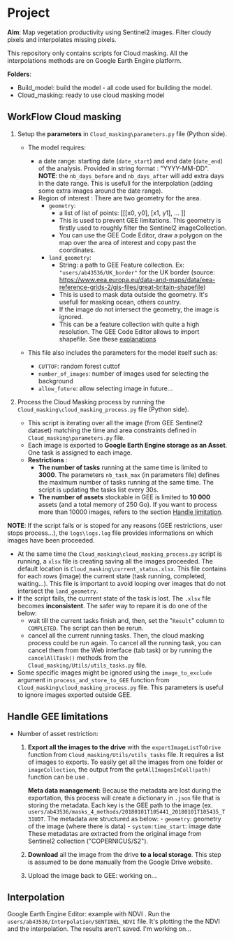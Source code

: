 # Project

**Aim**: Map vegetation productivity using Sentinel2 images. Filter cloudy pixels and interpolates missing pixels.

This repository only contains scripts for Cloud masking. All the interpolations methods are on Google Earth Engine platform.

**Folders**:
- Build_model: build the model - all code used for building the model.
- Cloud_masking: ready to use cloud masking model

## WorkFlow Cloud masking
  
  1. Setup the **parameters** in `Cloud_masking\parameters.py` file (Python side).
	  - The model requires: 
		  - a date range: starting date (`date_start`) and end date (`date_end`) of the analysis. Provided in string format : "YYYY-MM-DD".
			**NOTE**: the `nb_days_before` and `nb_days_after` will add extra days in the date range. This is usefull for the interpolation (adding some extra images around the date range).
		  - Region of interest : There are two geometry for the area.
			  - `geometry`:
				- a list of list of points: \[\[[x0, y0], [x1, y1], ... ]]
				- This is used to prevent GEE limitations. This geometry is firstly used to roughly filter the Sentinel2 imageCollection.
				- You can use the GEE Code Editor, draw a polygon on the map over the area of interest and copy past the coordinates. 
			- `land_geometry`:
				- String: a path to GEE Feature collection. Ex: `"users/ab43536/UK_border"` for the UK border (source: https://www.eea.europa.eu/data-and-maps/data/eea-reference-grids-2/gis-files/great-britain-shapefile)
				- This is used to mask data outside the geometry. It's usefull for masking ocean, others country.
				- If the image do not intersect the geometry, the image is ignored.
				- This can be a feature collection with quite a high resolution. The GEE Code Editor allows to import shapefile. See these [explanations](https://developers.google.com/earth-engine/importing)
	
	  - This file also includes the parameters for the model itself such as:
		  - `CUTTOF`: random forest cuttof
		  - `number_of_images`: number of images used for selecting the background
		  - `allow_future`: allow selecting image in future...

  2. Process the Cloud Masking process  by running the `Cloud_masking\cloud_masking_process.py` file (Python side).
	  - This script is iterating over all the image (from GEE Sentinel2 dataset) matching the time and area constraints defined in `Cloud_masking\parameters.py` file.
	  - Each image is exported to **Google Earth Engine storage as an Asset**. One task is assigned to each image.
	  - **Restrictions** : 
	    - **The number of tasks** running at the same time is limited to **3000**. The parameters `nb_task_max` (in parameters file) defines the maximum number of tasks running at the same time. The script is updating the tasks list every 30s.
	    - **The number of assets** stockable in GEE is limited to **10 000** assets (and a total memory of 250 Go). If you want to process more than 10000 images, refers to the section [Handle limitation](#handle-gee-limitations). 
	
**NOTE**: If the script fails or is stoped for any reasons (GEE restrictions, user stops process...), the `logs\logs.log` file provides informations on which images have been proceeded. 
 - At the same time the `Cloud_masking\cloud_masking_process.py` script is running, a `xlsx` file is creating saving all the images proceeded. The default location is `Cloud_masking\current_status.xlsx`. This file contains for each rows (image) the current state (task running, completed, waiting...). This file is important to avoid looping over images that do not intersect the `land_geometry`.
 - If the script fails, the currrent state of the task is lost. The `.xlsx` file becomes **inconsistent**. The safer way to repare it is do one of the below:
 	- wait till the current tasks finish and, then,  set the "`Result`" column to `COMPLETED`. The script can then be rerun.
	- cancel all the current running tasks. Then, the cloud masking process could be run again. To cancel all the running task, you can cancel them from the Web interface (tab task) or by running the `cancelAllTask()` methods from the `Cloud_masking/Utils/utils_tasks.py` file.
- Some specific images might be ignored using the `image_to_exclude` argument in `process_and_store_to_GEE` function from `Cloud_masking\cloud_masking_process.py` file. This parameters is useful to ignore images exported outside GEE.

## Handle GEE limitations
- Number of asset restriction: 
    1. **Export all the images to the drive** with the `exportImageListToDrive` function from `Cloud_masking/Utils/utils_tasks` file. It requires a list of images to exports. To easily get all the images from one folder or `imageCollection`, the output from the `getAllImagesInColl(path)` function can be use . 
    	
	    **Meta data management:**
    	 Because the metadata are lost during the exportation, this process will create a dictionary in `.json` file that is storing the metadata. Each key is the GEE path to the image (ex. `users/ab43536/masks_4_methods/20180101T105441_20180101T105435_T31UDT`. The metadata are structured as below:
			- `geometry`: geometry of the image (where there is data)
			- `system:time_start`: image date
			These metadatas are extracted from the original image from Sentinel2 collection ("COPERNICUS/S2").
    2. **Download** all the image from the drive **to a local storage**. This step is assumed to be done manually from the Google Drive website.
    3. Upload the image back to GEE: working on...


## Interpolation
Google Earth Engine Editor: example with NDVI . Run the `users/ab43536/Interpolation/SENTINEL_NDVI` file. It's plotting the the NDVI and the interpolation. The results aren't saved. I'm working on...